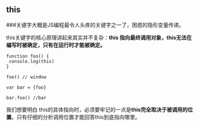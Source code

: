 ## this 
###关键字大概是JS编程最令人头疼的关键字之一了，困惑的隐形变量传递。

this关键字的核心原理讲起来其实并不复杂：**this 指向最终调用对象，this无法在编写时被确定，只有在运行时才能被确定。**
    
    function foo() {
   	 console.log(this)
    }
    
    foo() // window
    
    var bar = {foo}
    
    bar.foo() //bar

我们想要明白 this的具体指向时，必须要牢记的一点是**this完全取决于被调用的位置**。只有仔细的分析调用位置才能回答this到底指向哪里。
